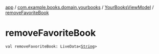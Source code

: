 [app](../../index.md) / [com.example.books.domain.yourbooks](../index.md) / [YourBooksViewModel](index.md) / [removeFavoriteBook](./remove-favorite-book.md)

# removeFavoriteBook

`val removeFavoriteBook: LiveData<`[`String`](https://kotlinlang.org/api/latest/jvm/stdlib/kotlin/-string/index.html)`>`